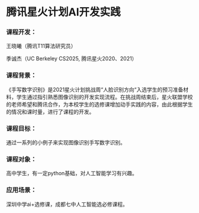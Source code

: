 # 腾讯星火计划AI开发实践

### **课程开发**：
王晓曦（腾讯T11算法研究员）

季诚杰（UC Berkeley CS2025, 腾讯星火2020、2021）

### **课程背景**：
《手写数字识别》是2021星火计划挑战周“人脸识别方向“入选学生的预习准备材料，学生通过指引熟悉图像识别的开发实现流程。在挑战周结束后，星火联盟学校的老师希望和腾讯合作，为本校学生的选修课增加动手实践的内容，由此根据学生的情况和课时量，进行了课程的开发。

### **课程目标**：
通过一系列的小例子来实现图像识别手写数字识别。

### **课程对象**：
高中学生，有一定python基础，对人工智能学习有兴趣。

### **应用场景**：
深圳中学ai+选修课，成都七中人工智能选必修课程。


